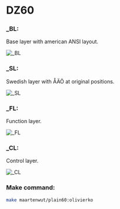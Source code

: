 # DZ60
### _BL:
Base layer with american ANSI layout.  

![_BL](https://i.imgur.com/BPMn7dk.png)
### _SL:
Swedish layer with ÅÄÖ at original positions.  

![_SL](https://i.imgur.com/I8QRh24.png)
### _FL:
Function layer.  

![_FL](https://i.imgur.com/nCbCIrZ.png)
### _CL:
Control layer.  

![_CL](https://i.imgur.com/QnoMgsb.png)
### Make command:
```sh
make maartenwut/plain60:olivierko
```